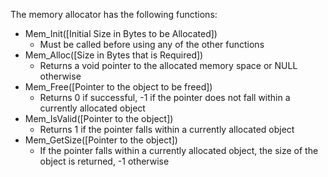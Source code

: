 The memory allocator has the following functions:
- Mem_Init([Initial Size in Bytes to be Allocated])
  - Must be called before using any of the other functions
- Mem_Alloc([Size in Bytes that is Required])
  - Returns a void pointer to the allocated memory space or NULL otherwise
- Mem_Free([Pointer to the object to be freed])
  - Returns 0 if successful, -1 if the pointer does not fall within a currently allocated object
- Mem_IsValid([Pointer to the object])
  - Returns 1 if the pointer falls within a currently allocated object
- Mem_GetSize([Pointer to the object])
  - If the pointer falls within a currently allocated object, the size of the object is returned, -1 otherwise
